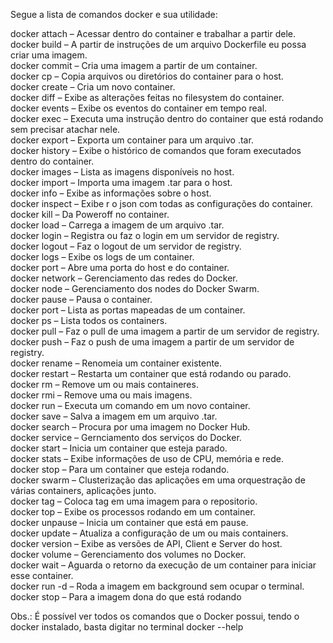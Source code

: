 Segue a lista de comandos docker e sua utilidade:

docker attach  – Acessar dentro do container e trabalhar a partir dele.<br>
docker build   – A partir de instruções de um arquivo Dockerfile eu possa criar uma imagem.<br>
docker commit  – Cria uma imagem a partir de um container.<br>
docker cp      – Copia arquivos ou diretórios do container para o host.<br>
docker create  – Cria um novo container.<br>
docker diff    – Exibe as alterações feitas no filesystem do container.<br>
docker events  – Exibe os eventos do container em tempo real.<br>
docker exec    – Executa uma instrução dentro do container que está rodando sem precisar atachar nele.<br>
docker export  – Exporta um container para um arquivo .tar.<br>
docker history – Exibe o histórico de comandos que foram executados dentro do container.<br>
docker images  – Lista as imagens disponíveis no host.<br>
docker import  – Importa uma imagem .tar para o host.<br>
docker info    – Exibe as informações sobre o host.<br>
docker inspect – Exibe r o json com todas as configurações do container.<br>
docker kill    – Da Poweroff no container.<br>
docker load    – Carrega a imagem de um arquivo .tar.<br>
docker login   – Registra ou faz o login em um servidor de registry.<br>
docker logout  – Faz o logout de um servidor de registry.<br>
docker logs    – Exibe os logs de um container.<br>
docker port    – Abre uma porta do host e do container.<br>
docker network – Gerenciamento das redes do Docker.<br>
docker node    – Gerenciamento dos nodes do Docker Swarm.<br>
docker pause   – Pausa o container.<br>
docker port    – Lista as portas mapeadas de um container.<br>
docker ps      – Lista todos os containers.<br>
docker pull    – Faz o pull de uma imagem a partir de um servidor de registry.<br>
docker push    – Faz o push de uma imagem a partir de um servidor de registry.<br>
docker rename  – Renomeia um container existente.<br>
docker restart – Restarta um container que está rodando ou parado.<br>
docker rm      – Remove um ou mais containeres.<br>
docker rmi     – Remove uma ou mais imagens.<br>
docker run     – Executa um comando em um novo container.<br>
docker save    – Salva a imagem em um arquivo .tar.<br>
docker search  – Procura por uma imagem no Docker Hub.<br>
docker service – Gernciamento dos serviços do Docker.<br>
docker start   – Inicia um container que esteja parado.<br>
docker stats   – Exibe informações de uso de CPU, memória e rede.<br>
docker stop    – Para um container que esteja rodando.<br>
docker swarm   – Clusterização das aplicações em uma orquestração de várias containers, aplicações junto.<br>
docker tag     – Coloca tag em uma imagem para o repositorio.<br>
docker top     – Exibe os processos rodando em um container.<br>
docker unpause – Inicia um container que está em pause.<br>
docker update  – Atualiza a configuração de um ou mais containers.<br>
docker version – Exibe as versões de API, Client e Server do host.<br>
docker volume  – Gerenciamento dos volumes no Docker.<br>
docker wait    – Aguarda o retorno da execução de um container para iniciar esse container.<br>
docker run -d  – Roda a imagem em background sem ocupar o terminal. <br>
docker stop <CONTAINER ID>  – Para a imagem dona do <CONTAINER ID> que está rodando


Obs.: É possível ver todos os comandos que o Docker possui, tendo o docker instalado, basta digitar no terminal docker --help
